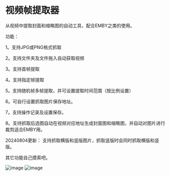 # 视频帧提取器

从视频中提取封面和缩略图的自动工具，配合EMBY之类的使用。

功能：

1。支持JPG或PNG格式抓取

2。支持文件夹及文件拖入自动获取视频

3。支持首帧提取

4。支持指定帧提取

5。支持随机帧多帧提取，并可设置提取时间范围（按比例设置）

6。可自行设置抓取图片保存地址。

7。支持操作记录及设置保存。

8。支持抓取后选图自动在视频对应地址生成封面图和缩略图，并自动对图片进行裁剪适合EMBY用。

20240804更新：
支持抓取横版和竖版图片，抓取竖版时会同时抓取横版和竖版。

其它功能自己摸索吧。


![image](https://github.com/user-attachments/assets/98850cf4-cb09-4969-88c9-a43053f00d8c)
![image](https://github.com/user-attachments/assets/4418e5fb-3938-4402-91dc-62ca9f6124bf)

